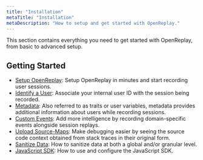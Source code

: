 ```yaml
---
title: "Installation"
metaTitle: "Installation"
metaDescription: "How to setup and get started with OpenReplay."
---
```


This section contains everything you need to get started with OpenReplay, from basic to advanced setup.

## Getting Started
- [Setup OpenReplay](/installation/setup-or): Setup OpenReplay in minutes and start recording user sessions.
- [Identify a User](/installation/identify-a-user): Associate your internal user ID with the session being recorded.
- [Metadata](/installation/metadata): Also referred to as traits or user variables, metadata provides additional information about users while recording sessions.
- [Custom Events](/installation/custom-events): Add more intelligence by recording domain-specific events alongside session replays.
- [Upload Source-Maps](/installation/upload-sourcemaps): Make debugging easier by seeing the source code context obtained from stack traces in their original form.
- [Sanitize Data](/installation/sanitize-data): How to sanitize data at both a global and/or granular level.
- [JavaScript SDK](/installation/javascript-sdk): How to use and configure the JavaScript SDK.
